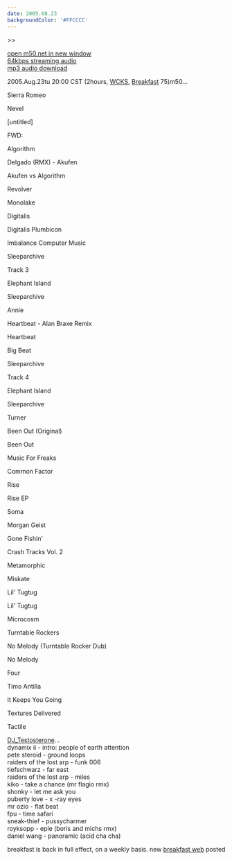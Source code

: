 ```yaml
---
date: 2005.08.23
backgroundColor: '#FFCCCC'
---
```


\>>

[open m50.net in new window  
](http://m50.net/)[64kbps streaming audio](http://m50.net/streamed/2005.08.23\(64\).ra)  
[mp3 audio download](http://m50.net/streamed/2005.08.23\(64\).mp3)

2005.Aug.23tu 20:00 CST (2hours, [WCKS](http://www.wcks.org/), [Breakfast](http://breakfast.wcks.org/) 75)m50...

Sierra Romeo

Nevel

\[untitled\]

FWD:

Algorithm

Delgado (RMX) - Akufen

Akufen vs Algorithm

Revolver

Monolake

Digitalis

Digitalis Plumbicon

Imbalance Computer Music

Sleeparchive

Track 3

Elephant Island

Sleeparchive

Annie

Heartbeat - Alan Braxe Remix

Heartbeat

Big Beat

Sleeparchive

Track 4

Elephant Island

Sleeparchive

Turner

Been Out (Original)

Been Out

Music For Freaks

Common Factor

Rise

Rise EP

Soma

Morgan Geist

Gone Fishin'

Crash Tracks Vol. 2

Metamorphic

Miskate

Lil' Tugtug

Lil' Tugtug

Microcosm

Turntable Rockers

No Melody (Turntable Rocker Dub)

No Melody

Four

Timo Antilla

It Keeps You Going

Textures Delivered

Tactile

[DJ\_Testosterone](http://www.elleinad.ca/)...  
dynamix ii - intro: people of earth attention  
pete steroid - ground loops  
raiders of the lost arp - funk 006  
tiefschwarz - far east  
raiders of the lost arp - miles  
kiko - take a chance (mr flagio rmx)  
shonky - let me ask you  
puberty love - x -ray eyes  
mr ozio - flat beat  
fpu - time safari  
sneak-thief - pussycharmer  
royksopp - eple (boris and michs rmx)  
daniel wang - panoramic (acid cha cha)  

breakfast is back in full effect, on a weekly basis. new [breakfast web](http://breakfast.wcks.org/) posted